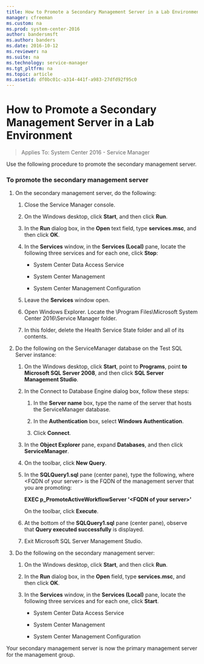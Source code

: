```yaml
---
title: How to Promote a Secondary Management Server in a Lab Environment
manager: cfreeman
ms.custom: na
ms.prod: system-center-2016
author: bandersmsft
ms.author: banders
ms.date: 2016-10-12
ms.reviewer: na
ms.suite: na
ms.technology: service-manager
ms.tgt_pltfrm: na
ms.topic: article
ms.assetid: df0bc01c-a314-441f-a983-27dfd92f95c0
---
```


# How to Promote a Secondary Management Server in a Lab Environment

>Applies To: System Center 2016 - Service Manager

Use the following procedure to promote the secondary management server.  

### To promote the secondary management server  

1.  On the secondary management server, do the following:  

    1.  Close the Service Manager console.  

    2.  On the Windows desktop, click **Start**, and then click **Run**.  

    3.  In the **Run** dialog box, in the **Open** text field, type **services.msc**, and then click **OK**.  

    4.  In the **Services** window, in the **Services \(Local\)** pane, locate the following three services and for each one, click **Stop**:  

        -   System Center Data Access Service  

        -   System Center Management  

        -   System Center Management Configuration  

    5.  Leave the **Services** window open.  

    6.  Open Windows Explorer. Locate the \\Program Files\\Microsoft System Center 2016\\Service Manager folder.  

    7.  In this folder, delete the Health Service State folder and all of its contents.  

2.  Do the following on the ServiceManager database on the Test SQL Server instance:  

    1.  On the Windows desktop, click **Start**, point to **Programs**, point **to Microsoft SQL Server 2008**, and then click **SQL Server Management Studio**.  

    2.  In the Connect to Database Engine dialog box, follow these steps:  

        1.  In the **Server name** box, type the name of the server that hosts the ServiceManager database.  

        2.  In the **Authentication** box, select **Windows Authentication**.  

        3.  Click **Connect**.  

    3.  In the **Object Explorer** pane, expand **Databases**, and then click **ServiceManager**.  

    4.  On the toolbar, click **New Query**.  

    5.  In the **SQLQuery1.sql** pane \(center pane\), type the following, where \<FQDN of your server\> is the FQDN of the management server that you are promoting:  

         **EXEC p\_PromoteActiveWorkflowServer '\<FQDN of your server\>'**  

         On the toolbar, click **Execute**.  

    6.  At the bottom of the **SQLQuery1.sql** pane \(center pane\), observe that **Query executed successfully** is displayed.  

    7.  Exit Microsoft SQL Server Management Studio.  

3.  Do the following on the secondary management server:  

    1.  On the Windows desktop, click **Start**, and then click **Run**.  

    2.  In the **Run** dialog box, in the **Open** field, type **services.msc**, and then click **OK**.  

    3.  In the **Services** window, in the **Services \(Local\)** pane, locate the following three services and for each one, click **Start**.  

        -   System Center Data Access Service  

        -   System Center Management  

        -   System Center Management Configuration  

 Your secondary management server is now the primary management server for the management group.
